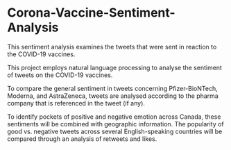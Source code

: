 # Corona-Vaccine-Sentiment-Analysis
This sentiment analysis examines the tweets that were sent in reaction to the COVID-19 vaccines.

This project employs natural language processing to analyse the sentiment of tweets on the COVID-19 vaccines.

To compare the general sentiment in tweets concerning Pfizer-BioNTech, Moderna, and AstraZeneca, tweets are analysed according to the pharma company that is referenced in the tweet (if any).

To identify pockets of positive and negative emotion across Canada, these sentiments will be combined with geographic information. The popularity of good vs. negative tweets across several English-speaking countries will be compared through an analysis of retweets and likes.

